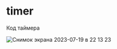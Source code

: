 # timer
Код таймера 

![Снимок экрана 2023-07-19 в 22 13 23](https://github.com/webdokito/timer/assets/787504/1160206a-d629-4b14-83e0-e24f5c903e3f)
